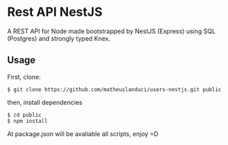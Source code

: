 # Rest API NestJS

A REST API for Node made bootstrapped by NestJS (Express) using SQL (Postgres) and strongly typed Knex.

## Usage
First, clone:
```
$ git clone https://github.com/matheuslanduci/users-nestjs.git public
```

then, install dependencies
```
$ cd public
$ npm install
```

At package.json will be avaliable all scripts, enjoy =D